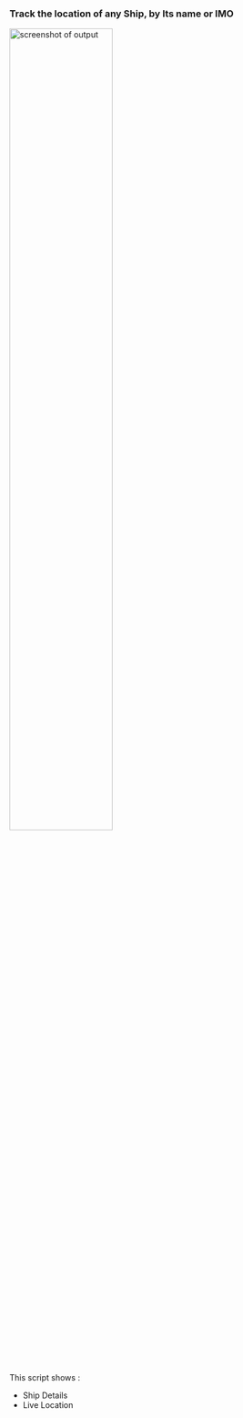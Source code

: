 ### Track the location of any Ship, by Its name or IMO

<img src='https://github-production-user-asset-6210df.s3.amazonaws.com/62290930/262879329-a699e68e-c38c-4ed1-8112-36cf6262afcd.png' alt='screenshot of output' width="60%" >


This script shows :
<ul>
  <li>Ship Details</li>
  <li>Live Location</li>
</ul>
